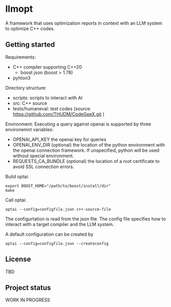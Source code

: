 # llmopt

A framework that uses optimization reports in context with an LLM system to optimize C++ codes.

## Getting started

Requirements:
* C++ compiler supporting C++20
  + boost json (boost > 1.78)
* pyhton3

Directory structure:
* scripts: scripts to interact with AI
* src: C++ source
* tests/humaneval: test codes (source: https://github.com/THUDM/CodeGeeX.git )

Environment: Executing a query against openai is supported by three environemnt variables:
* OPENAI\_API\_KEY the openai key for queries
* OPENAI\_ENV\_DIR (optional) the location of the python environment with the openai connection framework. If unspecified, python will be used without special environment.
* REQUESTS\_CA\_BUNDLE (optional) the location of a root certificate to avoid SSL connection errors.
 

Build optai:

    export BOOST_HOME="/path/to/boost/install/dir"
    make

Call optai:

    optai --config=configfile.json c++-source-file

The configurtation is read from the json file. The config file specifies how to interact with a target compiler and the LLM system.

A default configuration can be created by

    optai --config=configfile.json --createconfig



## License
TBD

## Project status
WORK IN PROGRESS

